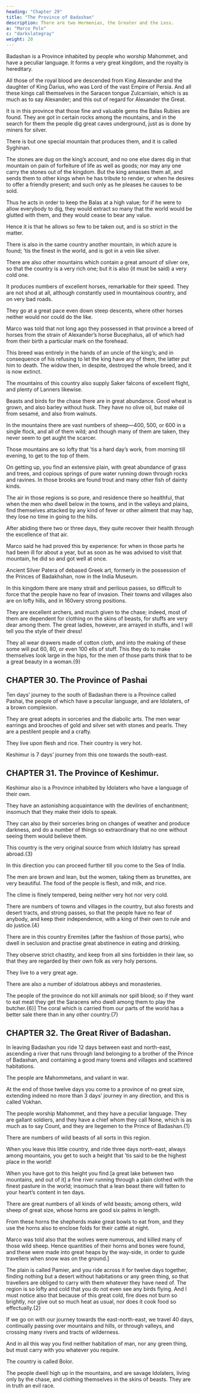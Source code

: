 ```yaml
---
heading: "Chapter 29"
title: "The Province of Badashan"
description: There are two Hermenias, the Greater and the Less.
a: "Marco Polo"
c: "darkslategray"
weight: 20
---
```



Badashan is a Province inhabited by people who worship Mahommet, and have a peculiar language. It forms a very great kingdom, and the royalty is hereditary. 

All those of the royal blood are descended from King Alexander and the daughter of King Darius, who was Lord of the vast Empire of Persia. And all these kings call themselves in the Saracen tongue Zulcarniain, which is as much as to say Alexander; and this out of regard for Alexander the Great.

It is in this province that those fine and valuable gems the Balas Rubies are found. They are got in certain rocks among the mountains, and in the search for them the people dig great caves underground, just as is done by miners for silver. 

There is but one special mountain that produces them, and it is called Syghinan. 

The stones are dug on the king’s account, and no one else dares dig in that mountain on pain of forfeiture of life as well as goods; nor may any one carry the stones out of the kingdom. But the king amasses them all, and sends them to other kings when he has tribute to render, or when he desires to offer a friendly present; and such only as he pleases he causes to be sold. 

Thus he acts in order to keep the Balas at a high value; for if he were to allow everybody to dig, they would extract so many that the world would be glutted with them, and they would cease to bear any value. 

Hence it is that he allows so few to be taken out, and is so strict in the matter.

There is also in the same country another mountain, in which azure is found; ’tis the finest in the world, and is got in a vein like silver. 

There are also other mountains which contain a great amount of silver ore, so that the country is a very rich one; but it is also (it must be said) a very cold one.

It produces numbers of excellent horses, remarkable for their speed. They are not shod at all, although constantly used in mountainous country, and on very bad roads.

They go at a great pace even down steep descents, where other horses neither would nor could do the like. 

Marco was told that not long ago they possessed in that province a breed of horses from the strain of Alexander’s horse Bucephalus, all of which had from their birth a particular mark on the forehead. 

This breed was entirely in the hands of an uncle of the king’s; and in consequence of his refusing to let the king have any of them, the latter put him to death. The widow then, in despite, destroyed the whole breed, and it is now extinct.

The mountains of this country also supply Saker falcons of excellent flight, and plenty of Lanners likewise. 

Beasts and birds for the chase there are in great abundance. Good wheat is grown, and also barley without husk. They have no olive oil, but make oil from sesamé, and also from walnuts.

In the mountains there are vast numbers of sheep—400, 500, or 600 in a single flock, and all of them wild; and though many of them are taken, they never seem to get aught the scarcer.

Those mountains are so lofty that ’tis a hard day’s work, from morning till evening, to get to the top of them.

On getting up, you find an extensive plain, with great abundance of grass and trees, and copious springs of pure water running down through rocks and ravines. In those brooks are found trout and many other fish of dainty kinds.

The air in those regions is so pure, and residence there so healthful, that when the men who dwell below in the towns, and in the valleys and plains, find themselves attacked by any kind of fever or other ailment that may hap, they lose no time in going to the hills.

After abiding there two or three days, they quite recover their health through the excellence of that air.

Marco said he had proved this by experience: for when in those parts he had been ill for about a year, but as soon as he was advised to visit that mountain, he did so and got well at once.

Ancient Silver Patera of debased Greek art, formerly in the possession of the Princes of Badakhshan, now in the India Museum.

In this kingdom there are many strait and perilous passes, so difficult to force that the people have no fear of invasion. Their towns and villages also are on lofty hills, and in 160very strong positions.

They are excellent archers, and much given to the chase; indeed, most of them are dependent for clothing on the skins of beasts, for stuffs are very dear among them. The great ladies, however, are arrayed in stuffs, and I will tell you the style of their dress! 

They all wear drawers made of cotton cloth, and into the making of these some will put 60, 80, or even 100 ells of stuff. This they do to make themselves look large in the hips, for the men of those parts think that to be a great beauty in a woman.{9}



## CHAPTER 30. The Province of Pashai

Ten days’ journey to the south of Badashan there is a Province called Pashai, the people of which have a peculiar language, and are Idolaters, of a brown complexion. 

They are great adepts in sorceries and the diabolic arts. The men wear earrings and brooches of gold and silver set with stones and pearls. They are a pestilent people and a crafty.

They live upon flesh and rice. Their country is very hot.

Keshimur is 7 days’ journey from this one towards the south-east.



## CHAPTER 31. The Province of Keshimur.

Keshimur also is a Province inhabited by Idolaters who have a language of their own. 

They have an astonishing acquaintance with the devilries of enchantment; insomuch that they make their idols to speak.

They can also by their sorceries bring on changes of weather and produce darkness, and do a number of things so extraordinary that no one without seeing them would believe them.

This country is the very original source from which Idolatry has spread abroad.{3}

In this direction you can proceed further till you come to the Sea of India.

The men are brown and lean, but the women, taking them as brunettes, are very beautiful. The food of the people is flesh, and milk, and rice. 

The clime is finely tempered, being neither very hot nor very cold. 

There are numbers of towns and villages in the country, but also forests and desert tracts, and strong passes, so that the people have no fear of anybody, and keep their independence, with a king of their own to rule and do justice.{4}

There are in this country Eremites (after the fashion of those parts), who dwell in seclusion and practise great abstinence in eating and drinking. 

They observe strict chastity, and keep from all sins forbidden in their law, so that they are regarded by their own folk as very holy persons. 

They live to a very great age.

There are also a number of idolatrous abbeys and monasteries. 

The people of the province do not kill animals nor spill blood; so if they want to eat meat they get the Saracens who dwell among them to play the butcher.{6}] The coral which is carried from our parts of the world has a better sale there than in any other country.{7}

<!-- Ancient Buddhist Temple at Pandrethan in Káshmir. -->

<!-- Now we will quit this country, and not go any further in the same direction; for if we did so we should enter India; and that I do not wish to do at present. For, on our return journey, I mean to tell you about India: all in regular order. Let us go back therefore to Badashan, for we cannot otherwise proceed on our journey. -->



## CHAPTER 32. The Great River of Badashan.

In leaving Badashan you ride 12 days between east and north-east, ascending a river that runs through land belonging to a brother of the Prince of Badashan, and containing a good many towns and villages and scattered habitations. 

The people are Mahommetans, and valiant in war. 

At the end of those twelve days you come to a province of no great size, extending indeed no more than 3 days’ journey in any direction, and this is called Vokhan. 

The people worship Mahommet, and they have a peculiar language. They are gallant soldiers, and they have a chief whom they call None, which is as much as to say Count, and they are liegemen to the Prince of Badashan.{1}

There are numbers of wild beasts of all sorts in this region. 

When you leave this little country, and ride three days north-east, always among mountains, you get to such a height that ’tis said to be the highest place in the world! 

When you have got to this height you find [a great lake between two mountains, and out of it] a fine river running through a plain clothed with the finest pasture in the world; insomuch that a lean beast there will fatten to your heart’s content in ten days. 

There are great numbers of all kinds of wild beasts; among others, wild sheep of great size, whose horns are good six palms in length.

From these horns the shepherds make great bowls to eat from, and they use the horns also to enclose folds for their cattle at night.

Marco was told also that the wolves were numerous, and killed many of those wild sheep. Hence quantities of their horns and bones were found, and these were made into great heaps by the way-side, in order to guide travellers when snow was on the ground.]

The plain is called Pamier, and you ride across it for twelve days together, finding nothing but a desert without habitations or any green thing, so that travellers are obliged to carry with them whatever they have need of. The region is so lofty and cold that you do not even see any birds flying. And I must notice also that because of this great cold, fire does not burn so brightly, nor give out so much heat as usual, nor does it cook food so effectually.{2}

If we go on with our journey towards the east-north-east, we travel 40 days, continually passing over mountains and hills, or through valleys, and crossing many rivers and tracts of wilderness.

And in all this way you find neither habitation of man, nor any green thing, but must carry with you whatever you require. 

The country is called Bolor. 

The people dwell high up in the mountains, and are savage Idolaters, living only by the chase, and clothing themselves in the skins of beasts. They are in truth an evil race.


